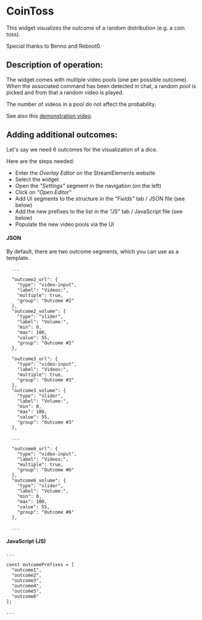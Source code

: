# CoinToss
This widget visualizes the outcome of a random distribution (e.g. a coin toss).

Special thanks to Benno and Reboot0.

## Description of operation:
The widget comes with multiple video pools (one per possible outcome).  
When the associated command has been detected in chat, a random pool is picked and from that a random video is played.

The number of videos in a pool do not affect the probability.

See also this [demonstration video](https://streamable.com/cqz1h0).

## Adding additional outcomes:
Let's say we need 6 outcomes for the visualization of a dice.

Here are the steps needed:
 - Enter the *Overlay Editor* on the StreamElements website
 - Select the widget
 - Open the *"Settings"* segment in the navigation (on the left)
 - Click on *"Open Editor"*
 - Add UI segments to the structure in the *"Fields"* tab / JSON file (see below)
 - Add the new prefixes to the list in the *"JS"* tab / JavaScript file (see below)
 - Populate the new video pools via the UI

#### JSON
By default, there are two outcome segments, which you can use as a template.

```
  ...
  
  "outcome2_url": {
    "type": "video-input", 
    "label": "Videos:", 
    "multiple": true, 
    "group": "Outcome #2"
  }, 
  "outcome2_volume": {
    "type": "slider", 
    "label": "Volume:", 
    "min": 0, 
    "max": 100, 
    "value": 55, 
    "group": "Outcome #2"
  }, 
  
  "outcome3_url": {
    "type": "video-input", 
    "label": "Videos:", 
    "multiple": true, 
    "group": "Outcome #3"
  }, 
  "outcome3_volume": {
    "type": "slider", 
    "label": "Volume:", 
    "min": 0, 
    "max": 100, 
    "value": 55, 
    "group": "Outcome #3"
  }, 
  
  ...
  
  "outcome6_url": {
    "type": "video-input", 
    "label": "Videos:", 
    "multiple": true, 
    "group": "Outcome #6"
  }, 
  "outcome6_volume": {
    "type": "slider", 
    "label": "Volume:", 
    "min": 0, 
    "max": 100, 
    "value": 55, 
    "group": "Outcome #6"
  }, 
  
  ...
```

#### JavaScript (JS)
```
...

const outcomePrefixes = [
  "outcome1", 
  "outcome2",
  "outcome3",
  "outcome4",
  "outcome5",
  "outcome6"
];

...
```
